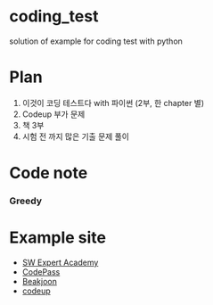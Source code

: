 # coding_test
solution of example for coding test with python

# Plan
1. 이것이 코딩 테스트다 with 파이썬 (2부, 한 chapter 별)
2. Codeup 부가 문제
3. 책 3부
4. 시험 전 까지 많은 기출 문제 풀이

# Code note


### Greedy 

# Example site
- [SW Expert Academy](https://swexpertacademy.com/main/main.do)
- [CodePass](http://www.codepass.co.kr)
- [Beakjoon](https://www.acmicpc.net)
- [codeup](https://www.codeup.kr/index.php)
